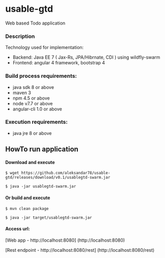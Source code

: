 # usable-gtd
Web based Todo application

### Description
Technology used for implementation:
* Backend: Java EE 7 ( Jax-Rs, JPA/Hibrnate, CDI ) using wildfly-swarm
* Frontend: angular 4 framework, bootstrap 4

### Build process requirements:
* java sdk 8 or above
* maven 3
* npm 4.5 or above
* node v7.7 or above
* angular-cli 1.0 or above

### Execution requirements:
* java jre 8 or above

## HowTo run application

#### Download and execute
```shell
$ wget https://github.com/aleksandar78/usable-gtd/releases/download/v0.1/usablegtd-swarm.jar

$ java -jar usablegtd-swarm.jar
```

#### Or build and execute

```shell
$ mvn clean package

$ java -jar target/usablegtd-swarm.jar
```

#### Access url:
[Web app - http://localhost:8080] (http://localhost:8080)

[Rest endpoint - http://localhost:8080/rest] (http://localhost:8080/rest)